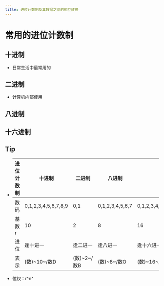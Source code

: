 ```yaml
---
title: 进位计数制及其数据之间的相互转换
---
```




# 常用的进位计数制

## 十进制

- 日常生活中最常用的

## 二进制

- 计算机内部使用

## 八进制

## 十六进制

## Tip

- | 进位计数制 | 十进制              | 二进制      | 八进制          | 十六进制                        |
  | ---------- | ------------------- | ----------- | --------------- | ------------------------------- |
  | 数码       | 0,1,2,3,4,5,6,7,8,9 | 0,1         | 0,1,2,3,4,5,6,7 | 0,1,2,3,4,5,6,7,8,9,A,B,C,D,E,F |
  | 基数r      | 10                  | 2           | 8               | 16                              |
  | 进位       | 逢十进一            | 逢二进一    | 逢八进一        | 逢十六进一                      |
  | 表示       | (数)~10~/数D        | (数)~2~/数B | (数)~8~/数O     | (数)~16~/数H                    |

- 位权：r^n^